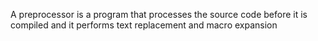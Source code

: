 A preprocessor is a program that processes the source code before it is compiled and it performs text replacement and macro expansion
